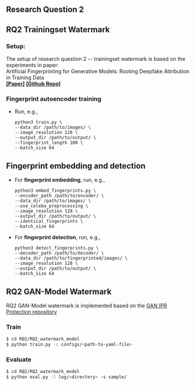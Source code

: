## Research Question 2


## RQ2 Trainingset Watermark

### Setup:
The setup of research question 2 -- trainingset watermark is based on the experiments in paper:
<br>Artificial Fingerprinting for Generative Models: Rooting Deepfake Attribution in Training Data</br>
**[[Paper]](https://arxiv.org/pdf/2007.08457.pdf)** **[[Github Repo]](https://github.com/ningyu1991/ArtificialGANFingerprints)**

### Fingerprint autoencoder training
- Run, e.g.,
  ```
  python3 train.py \
  --data_dir /path/to/images/ \
  --image_resolution 128 \
  --output_dir /path/to/output/ \
  --fingerprint_length 100 \
  --batch_size 64
  ```



## Fingerprint embedding and detection
- For **fingerprint embedding**, run, e.g.,
  ```
  python3 embed_fingerprints.py \
  --encoder_path /path/to/encoder/ \
  --data_dir /path/to/images/ \
  --use_celeba_preprocessing \
  --image_resolution 128 \
  --output_dir /path/to/output/ \
  --identical_fingerprints \
  --batch_size 64
  ```
  
- For **fingerprint detection**, run, e.g.,
  ```
  python3 detect_fingerprints.py \
  --decoder_path /path/to/decoder/ \
  --data_dir /path/to/fingerprinted/images/ \
  --image_resolution 128 \
  --output_dir /path/to/output/ \
  --batch_size 64
  ```



## RQ2 GAN-Model Watermark
RQ2 GAN-Model watermark is implemented based on the  [GAN IPR Protection repository](https://github.com/dingsheng-ong/ipr-gan)

### Train
```bash
$ cd RQ2/RQ2_watermark_model
$ python train.py -c configs/<path-to-yaml-file>
```
### Evaluate
```bash
$ cd RQ2/RQ2_watermark_model
$ python eval.py -l log/<directory> -s sample/
```